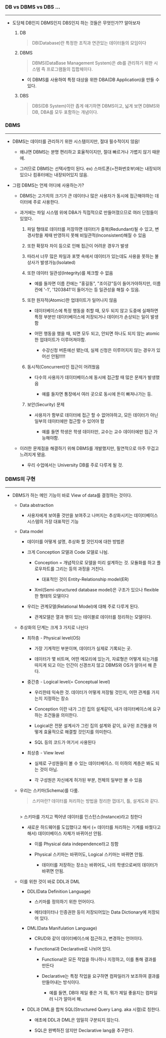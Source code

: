 ### DB vs DBMS vs DBS ...
---
* 도당체 DB인지 DBMS인지 DBS인지 하는 것들은 무엇인가?? 알아보자

    1. DB

        > DB(Database)란 특정한 조직과 연관있는 데이터들의 모임이다

    2. DBMS

        > DBMS(DataBase Management System)은 db를 관리하기 위한 시스템 즉 프로그램들의 집합체이다.

        * 이 DBMS를 사용하여 특정 대상을 위한 DBA(DB Application)을 만들 수 있다.

    3. DBS

        > DBS(DB System)이란 좁게 얘기하면 DBMS이고, 넓게 보면 DBMS와 DB, DBA를 모두 포함하는 개념이다.

### DBMS
---
* DBMS는 데이터를 관리하기 위한 시스템이지만, 절대 필수적이지 않음!

    * 왜냐면 DBMS는 분명 편리하고 효율적이지만, 절대 빠르거나 가볍지 않기 때문에.

    * 그러므로 DBMS는 선택사항이 된다. ex) 스마트폰(=전화번호부)에는 내장되어있으나 컴퓨터에는 내장되어있지 않음.

* 그럼 DBMS는 언제 어디에 사용하는가?

    * DBMS는 고가치의 크기가 큰 데이터나 많은 사용자가 동시에 접근해야하는 데이터에 주로 사용한다.

    * 과거에는 파일 시스템 위에 DBA가 직접적으로 만들어졌으므로 여러 단점들이 있었다.

        1. 파일 형태로 데이터를 저장하면 데이터가 중복(Redundant)될 수 있고, 변경사항을 제때 반영하지 못해 비일관적(Inconsistent)해질 수 있음

        2. 또한 확장자 차이 등으로 인해 접근이 어려운 경우가 발생

        3. 따라서 너무 많은 파일과 포맷 속에서 데이터가 있는데도 사용을 못하는 불상사가 발생가능(Isolated)

        4. 또한 데이터 일관성(Integrity)를 체크할 수 없음

            * 예를 들자면 이름 칸에는 "홍길동", "조이강"등이 들어가야하지만, 이름 칸에 '-1', '1203841'이 들어가는 등 일관성을 해칠 수 있음.
        
        5. 또한 원자적(Atomic)한 업데이트가 일어나지 않음

            * 데이터베이스에 특정 행동을 취할 때, 모두 되지 않고 도중에 실패하면 특정 부분만 데이터베이스에 저장되거나 데이터가 손상되는 일이 발생함

            * 어떤 행동을 했을 때, 되면 모두 되고, 안되면 하나도 되지 않는 atomic한 업데이트가 이루어져야함.

                * 수강신청 버튼에선 됐는데, 실제 신청은 이루어지지 않는 경우가 있어선 안됨!!!!!

        6. 동시적(Concurrent)인 접근이 어려웠음

            * 다수의 사용자가 데이터베이스에 동시에 접근할 때 많은 문제가 발생했음

                * 예를 들자면 통장에서 여러 곳으로 동시에 돈이 빠져나가는 등.

        7. 보안(Security) 문제

            * 사용자가 함부로 데이터에 접근 할 수 없어야하고, 모든 데이터가 아닌 일부의 데이터에만 접근할 수 있어야 함

                * 예를 들면 학생은 학생 데이터만, 교수는 교수 데이터에만 접근 가능해야함.

    * 이러한 문제점을 해결하기 위해 DBMS를 개발했지만, 필연적으로 아주 무겁고 느려지게 됐음.

        * 우리 수업에서는 University DB를 주로 다루게 될 것.

### DBMS의 구현
---
* DBMS가 하는 메인 기능이 바로 View of data를 결정하는 것이다.

    * Data abstraction

        * 사용자에게 보여줄 것만을 보여주고 나머지는 추상화시키는 데이터베이스 시스템의 가장 대표적인 기능
    
    * Data model

        * 데이터를 어떻게 설명, 추상화 할 것인지에 대한 방법론

        * 크게 Conception 모델과 Code 모델로 나뉨.

            * Conception = 개념적으로 모델을 미리 설계하는 것. 모듈화를 하고 플로우차트를 그리는 등의 과정을 거친다.

                * 대표적인 것이 Entity-Relationship model(ER)

            * Xml(Semi-structured database model)은 구조가 있으나 flexible한 형태의 모델이다

        * 우리는 관계모델(Relational Model)에 대해 주로 다루게 된다.

            * 관계모델은 열과 행이 있는 테이블로 데이터를 정리하는 모델이다.

    * 추상화의 단계는 크게 3 가지로 나뉜다

        * 최하층 - Physical level(OS)

            * 가장 기계적인 부분이며, 데이터가 실제로 기록되는 곳.

            * 데이터가 몇 비트며, 어떤 메모리에 있는가, 자료형은 어떻게 되는가를 따지게 되고 이는 인간이 신경쓰지 않고 DBMS와 OS가 알아서 해 준다.

        * 중간층 - Logical level(= Conceptual level)

            * 우리한테 익숙한 것. 데이터가 어떻게 저장될 것인지, 어떤 관계를 가지는지 지정하는 장소

            * Conception 이란 내가 그린 집의 설계같이, 내가 데이터베이스에 요구하는 조건들을 의미한다.

            * Logical은 전문 설계사가 그린 집의 설계와 같이, 요구된 조건들을 어떻게 효율적으로 해결할 것인지를 의미한다.

            * SQL 등의 코드가 여기서 사용된다

        * 최상층 - View level

            * 실제로 구성원들이 볼 수 있는 데이터베이스. 이 이하의 계층은 봐도 되는 것이 아님.

            * 각 구성원은 자신에게 허가된 부분, 전체의 일부만 볼 수 있음

    * 우리는 스키마(Schema)를 다룸.

        > 스키마란? 데이터를 처리하는 방법을 정리한 껍데기, 틀, 설계도와 같다.
        <br>
        > 스키마를 가지고 찍어낸 데이터를 인스턴스(Instance)라고 칭한다

        * 새로운 하드웨어를 도입했다고 해서 (= 데이터를 처리하는 기계를 바꿨다고 해서) 데이터베이스 자체가 바뀌어선 안됨.

            * 이를 Physical data independence라고 칭함

            * Physical 스키마는 바뀌어도, Logical 스키마는 바뀌면 안됨.

                * 데이터를 저장하는 장소는 바뀌어도, 나의 학생으로써의 데이터가 바뀌면 안됨.

    * 이를 위한 것이 바로 DDL과 DML

        * DDL(Data Definition Language)

            * 스키마를 정의하기 위한 언어이다.

            * 메타데이터나 인증권한 등이 저장되어있는 Data Dictionary에 저장되어 있다.

        * DML(Data Manifulation Language)

            * CRUD와 같이 데이터베이스에 접근하고, 변경하는 언어이다.

            * Functional과 Declarative로 나뉘어 있다.

                * Functional은 모든 작업을 하나하나 지정하고, 이를 통해 결과를 만든다

                * Declarative는 특정 작업을 요구하면 컴파일러가 보조하여 결과를 만들어내는 방식이다.

                    * 예를 들면, DB야 제일 좋은 거 줘, 뭐가 제일 좋을지는 컴파일러 니가 알아서 해.
                
        * DDL과 DML을 합쳐 SQL(Structured Query Lang. aka 시컬)로 칭한다.

            * 애초에 DDL과 DML은 엄밀히 구분되지 않는다.

            * SQL은 완벽하진 않지만 Declarative lang을 추구한다.

        